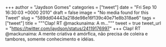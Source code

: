 
+++
author = "Jaydson Gomes"
categories = ["tweet"]
date = "Fri Sep 10 16:30:03 +0000 2010"
draft = false
image = "No media found for this Tweet"
slug = "589dd04443a218de98e16f139c40e71e8b318ae6"
tags = ["tweet"]
title = """Clap! RT @mackunaima: A m..."""
tweet = true
tweet_url = "https://twitter.com/jaydson/status/24119176997"
+++
Clap! RT @mackunaima: A mente criativa é amórfica, não precisa de coleira e tambores, somente conhecimento e idéias.
